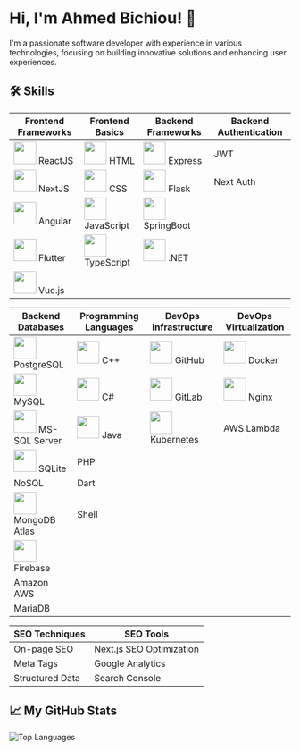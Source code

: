 # Hi, I'm Ahmed Bichiou! 👋

I'm a passionate software developer with experience in various technologies, focusing on building innovative solutions and enhancing user experiences.
## 🛠️ Skills

| Frontend Frameworks                                            | Frontend Basics                                     | Backend Frameworks                                             | Backend Authentication                                      |
|--------------------------------------------------------------|----------------------------------------------------|--------------------------------------------------------------|------------------------------------------------------------|
| <img src="https://cdn.jsdelivr.net/gh/devicons/devicon/icons/react/react-original.svg" width="40" height="40"/> ReactJS  | <img src="https://cdn.jsdelivr.net/gh/devicons/devicon/icons/html5/html5-original.svg" width="40" height="40"/> HTML      | <img src="https://cdn.jsdelivr.net/gh/devicons/devicon/icons/nodejs/nodejs-original.svg" width="40" height="40"/> Express  | JWT                                                        |
| <img src="https://cdn.jsdelivr.net/gh/devicons/devicon/icons/nextjs/nextjs-original.svg" width="40" height="40"/> NextJS  | <img src="https://cdn.jsdelivr.net/gh/devicons/devicon/icons/css3/css3-original.svg" width="40" height="40"/> CSS        | <img src="https://cdn.jsdelivr.net/gh/devicons/devicon/icons/flask/flask-original.svg" width="40" height="40"/> Flask    | Next Auth                                                  |
| <img src="https://cdn.jsdelivr.net/gh/devicons/devicon/icons/angularjs/angularjs-original.svg" width="40" height="40"/> Angular  | <img src="https://cdn.jsdelivr.net/gh/devicons/devicon/icons/javascript/javascript-original.svg" width="40" height="40"/> JavaScript | <img src="https://cdn.jsdelivr.net/gh/devicons/devicon/icons/spring/spring-original.svg" width="40" height="40"/> SpringBoot |                                                            |
| <img src="https://cdn.jsdelivr.net/gh/devicons/devicon/icons/flutter/flutter-original.svg" width="40" height="40"/> Flutter  | <img src="https://cdn.jsdelivr.net/gh/devicons/devicon/icons/typescript/typescript-original.svg" width="40" height="40"/> TypeScript | <img src="https://cdn.jsdelivr.net/gh/devicons/devicon/icons/dot-net/dot-net-original.svg" width="40" height="40"/> .NET    |                                                            |
| <img src="https://cdn.jsdelivr.net/gh/devicons/devicon/icons/vuejs/vuejs-original.svg" width="40" height="40"/> Vue.js      |                                                    |                                                              |                                                            |

| Backend Databases                                       | Programming Languages                                         | DevOps Infrastructure                                          | DevOps Virtualization                                      |
|--------------------------------------------------------|-------------------------------------------------------------|--------------------------------------------------------------|----------------------------------------------------------|
| <img src="https://cdn.jsdelivr.net/gh/devicons/devicon/icons/postgresql/postgresql-original.svg" width="40" height="40"/> PostgreSQL | <img src="https://cdn.jsdelivr.net/gh/devicons/devicon/icons/cplusplus/cplusplus-original.svg" width="40" height="40"/> C++      | <img src="https://cdn.jsdelivr.net/gh/devicons/devicon/icons/github/github-original.svg" width="40" height="40"/> GitHub    | <img src="https://cdn.jsdelivr.net/gh/devicons/devicon/icons/docker/docker-original.svg" width="40" height="40"/> Docker    |
| <img src="https://cdn.jsdelivr.net/gh/devicons/devicon/icons/mysql/mysql-original.svg" width="40" height="40"/> MySQL      | <img src="https://cdn.jsdelivr.net/gh/devicons/devicon/icons/csharp/csharp-original.svg" width="40" height="40"/> C#        | <img src="https://cdn.jsdelivr.net/gh/devicons/devicon/icons/gitlab/gitlab-original.svg" width="40" height="40"/> GitLab    | <img src="https://cdn.jsdelivr.net/gh/devicons/devicon/icons/nginx/nginx-original.svg" width="40" height="40"/> Nginx      |
| <img src="https://cdn.jsdelivr.net/gh/devicons/devicon/icons/microsoftsqlserver/microsoftsqlserver-plain.svg" width="40" height="40"/> MS-SQL Server | <img src="https://cdn.jsdelivr.net/gh/devicons/devicon/icons/java/java-original.svg" width="40" height="40"/> Java      | <img src="https://cdn.jsdelivr.net/gh/devicons/devicon/icons/kubernetes/kubernetes-plain.svg" width="40" height="40"/> Kubernetes | AWS Lambda                                                   |
| <img src="https://cdn.jsdelivr.net/gh/devicons/devicon/icons/sqlite/sqlite-original.svg" width="40" height="40"/> SQLite    | PHP                                                         |                                                              |                                                          |
| NoSQL                                                  | Dart                                                        |                                                              |                                                          |
| <img src="https://cdn.jsdelivr.net/gh/devicons/devicon/icons/mongodb/mongodb-original.svg" width="40" height="40"/> MongoDB Atlas | Shell                                                       |                                                              |                                                          |
| <img src="https://cdn.jsdelivr.net/gh/devicons/devicon/icons/firebase/firebase-plain.svg" width="40" height="40"/> Firebase |                                                             |                                                              |                                                          |
| Amazon AWS                                            |                                                             |                                                              |                                                          |
| MariaDB                                              |                                                             |                                                              |                                                          |

| SEO Techniques                                         | SEO Tools                                             |
|--------------------------------------------------------|------------------------------------------------------|
| On-page SEO                                          | Next.js SEO Optimization                             |
| Meta Tags                                           | Google Analytics                                     |
| Structured Data                                     | Search Console                                       |
                  

## 📈 My GitHub Stats
![Top Languages](https://github-readme-stats.vercel.app/api/top-langs/?username=ahmedbichiou&layout=compact&theme=radical&langs_count=6)




